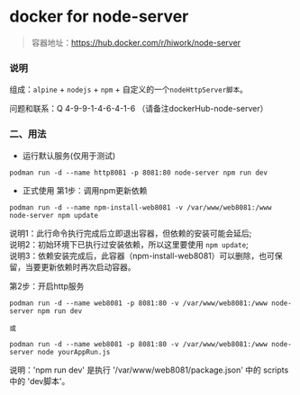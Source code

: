 # docker for node-server

> 容器地址：https://hub.docker.com/r/hiwork/node-server

### 说明

组成：`alpine` + `nodejs` + `npm` + 自定义的一个`nodeHttpServer脚本`。

问题和联系：Q 4-9-9-1-4-6-4-1-6  （请备注dockerHub-node-server）

### 二、用法

* 运行默认服务(仅用于测试)
```
podman run -d --name http8081 -p 8081:80 node-server npm run dev
```

* 正式使用
第1步：调用npm更新依赖

```
podman run -d --name npm-install-web8081 -v /var/www/web8081:/www node-server npm update
```
说明1：此行命令执行完成后立即退出容器，但依赖的安装可能会延后;  
说明2：初始环境下已执行过安装依赖，所以这里要使用 `npm update`;  
说明3：依赖安装完成后，此容器（npm-install-web8081）可以删除，也可保留，当要更新依赖时再次启动容器。  

第2步：开启http服务
```
podman run -d --name web8081 -p 8081:80 -v /var/www/web8081:/www node-server npm run dev

或 

podman run -d --name web8081 -p 8081:80 -v /var/www/web8081:/www node-server node yourAppRun.js
```

说明：'npm run dev' 是执行 '/var/www/web8081/package.json' 中的 scripts 中的 'dev脚本'。

